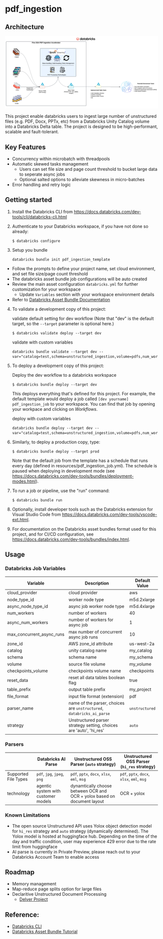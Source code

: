 # pdf_ingestion

## Architecture

![Architecture](imgs/unstructured_ingestion_arch.png)

This project enable databricks users to ingest large number of unstructured files (e.g. PDF, Docx, PPTx, etc) from a Databricks Unity Catalog volume into a Databricks Delta table. The project is designed to be 
high-performant, scalable and fault-tolerant.

## Key Features

* Concurrency within microbatch with threadpools
* Automatic skewed tasks management
   * Users can set file size and page count threshold to bucket large data to seperate async jobs
   * Optional salted options to alleviate skewness in micro-batches
* Error handling and retry logic

## Getting started

1. Install the Databricks CLI from https://docs.databricks.com/dev-tools/cli/databricks-cli.html

2. Authenticate to your Databricks workspace, if you have not done so already:
    ```
    $ databricks configure
    ```
3. Setup you bundle

    ```
    databricks bundle init pdf_ingestion_template
    ```

* Follow the prompts to define your project name, set cloud environment, and set file size/page count threshold
* The databricks asset bundle job configurations will be auto created
* Review the main asset configuration `databricks.yml` for further customization for your workspace
  * Update `Variables` section with your workspace environment details
* Refer to [Databricks Asset Bundle Documentation](https://docs.databricks.com/dev-tools/bundles/index.html)

4. To validate a development copy of this project:

   validate default setting for dev workflow (Note that "dev" is the default target, so the `--target` parameter is optional here.)
    ```
    $ databricks validate deploy --target dev
    ```

   validate with custom variables
   ```
   databricks bundle validate --target dev --var="catalog=test,schema=unstructured_ingestion,volume=pdfs,num_workers=5,table_prefix=test_job,max_concurrent_async_runs=2
   ```


5. To deploy a development copy of this project:

   Deploy the dev workflow to a databricks workspace
    ```
    $ databricks bundle deploy --target dev
    ```

    This deploys everything that's defined for this project.
    For example, the default template would deploy a job called
    `[dev yourname] pdf_ingestion_job` to your workspace.
    You can find that job by opening your workpace and clicking on *Workflows*.

   deploy with custom variables
   ```
   databricks bundle deploy --target dev --var="catalog=test,schema=unstructured_ingestion,volume=pdfs,num_workers=5,table_prefix=test_job,max_concurrent_async_runs=2
   ```

6. Similarly, to deploy a production copy, type:

   ```
   $ databricks bundle deploy --target prod
   ```

   Note that the default job from the template has a schedule that runs every day (defined in resources/pdf_ingestion_job.yml). The schedule is paused when deploying in development mode (see https://docs.databricks.com/dev-tools/bundles/deployment-modes.html).


7. To run a job or pipeline, use the "run" command:
   ```
   $ databricks bundle run
   ```

8. Optionally, install developer tools such as the Databricks extension for Visual Studio Code from
   https://docs.databricks.com/dev-tools/vscode-ext.html.

9. For documentation on the Databricks asset bundles format used
   for this project, and for CI/CD configuration, see
   https://docs.databricks.com/dev-tools/bundles/index.html.

## Usage

### Databricks Job Variables

| Variable | Description                                                           | Default Value |
|----------|-----------------------------------------------------------------------|--------------|
| cloud_provider | cloud provider                                                        | aws          |
| node_type_id | worker node type                                                      | m5d.2xlarge  |
| async_node_type_id | async job worker node type                                            | m5d.4xlarge  |
| num_workers | number of workers                                                     | 40           |
| async_num_workers | number of workers for async job                                       | 1            |
| max_concurrent_async_runs | max number of concurrent async job runs                               | 10           |
| zone_id | AWS zone_id attribute                                                 | us-west-2a   |
| catalog | unity catalog name                                                    | my_catalog   |
| schema | schema name                                                           | my_schema    |
| volume | source file volume                                                    | my_volume    |
| checkpoints_volume | checkpoints volume name                                               | checkpoints  |
| reset_data | reset all data tables boolean flag                                    | true         |
| table_prefix | output table prefix                                                   | my_project   |
| file_format | input file format (extension)                                         | pdf          |
| parser_name | name of the parser, choices are `unstructured`, `databricks_ai_parse` | `unstructured` |
| strategy | Unstructured parser strategy setting, choices are 'auto', 'hi_res'    | `auto`        |

### Parsers

|                      | Databricks AI Parse                 | Unstructured OSS Parser (`auto` strategy)                                | Unstructured OSS Parser (`hi_res` strategy) | 
|----------------------|-------------------------------------|--------------------------------------------------------------------------|---------------------------------------------|
| Supported File Types | `pdf`, `jpg`, `jpeg`, `png`         | `pdf`, `pptx`, `docx`, `xlsx`, `eml`, `msg`                              | `pdf`, `pptx`, `docx`, `xlsx`, `eml`, `msg` |
| technology | agentic system with customer models | dynamtically choose between OCR and OCR + yolox based on document layout | OCR + yolox |

### Known Limitations

* The open source Unstructured API uses Yolox object detection model for `hi_res` strategy and `auto` strategy (dynamically determined). The Yolox model is hosted at huggingface hub. Depending on the time of the day and traffic condition, user may experience 429 error due to the rate limit from huggingface
* AI parse is currently in Private Preview, please reach out to your Databricks Account Team to enable access

## Roadmap

* Memory management
* Map-reduce page splits option for large files
* Declaritive Unstructured Document Processing
  * [Delver Project](https://github.com/FMurray/delver)


## Reference:

- [Databricks CLI](https://docs.databricks.com/aws/en/dev-tools/cli/)
- [Databricks Asset Bundle Tutorial](https://docs.databricks.com/aws/en/dev-tools/bundles/tutorials)
